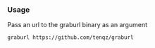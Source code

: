 ### Usage

Pass an url to the graburl binary as an argument

```text
graburl https://github.com/tenqz/graburl

```
